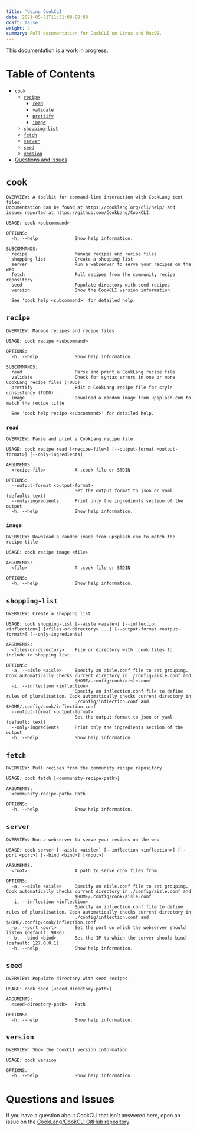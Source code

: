 ```yaml
---
title: 'Using CookCLI'
date: 2021-05-31T11:31:08-08:00
draft: false
weight: 5
summary: Full documentation for CookCLI on Linux and MacOS.
---
```


This documentation is a work in progress.

Table of Contents
=================

* [`cook`](#cook)
   * [`recipe`](#recipe)
      * [`read`](#read)
      * [`validate`](#validate)
      * [`prettify`](#prettify)
      * [`image`](#image)
   * [`shopping-list`](#shopping-list)
   * [`fetch`](#fetch)
   * [`server`](#server)
   * [`seed`](#seed)
   * [`version`](#version)
* [Questions and Issues](#questions-and-issues)


# `cook` 

```
OVERVIEW: A toolkit for command-line interaction with CookLang text files.
Documentation can be found at https://cooklang.org/cli/help/ and issues reported at https://github.com/CookLang/CookCLI.

USAGE: cook <subcommand>

OPTIONS:
  -h, --help              Show help information.

SUBCOMMANDS:
  recipe                  Manage recipes and recipe files
  shopping-list           Create a shopping list
  server                  Run a webserver to serve your recipes on the web
  fetch                   Pull recipes from the community recipe repository
  seed                    Populate directory with seed recipes
  version                 Show the CookCLI version information

  See 'cook help <subcommand>' for detailed help.
```

## `recipe`

```
OVERVIEW: Manage recipes and recipe files

USAGE: cook recipe <subcommand>

OPTIONS:
  -h, --help              Show help information.

SUBCOMMANDS:
  read                    Parse and print a CookLang recipe file
  validate                Check for syntax errors in one or more CookLang recipe files (TODO)
  prettify                Edit a CookLang recipe file for style consistency (TODO)
  image                   Download a random image from upsplash.com to match the recipe title

  See 'cook help recipe <subcommand>' for detailed help.
```

### `read`

```
OVERVIEW: Parse and print a CookLang recipe file

USAGE: cook recipe read [<recipe-file>] [--output-format <output-format>] [--only-ingredients]

ARGUMENTS:
  <recipe-file>           A .cook file or STDIN

OPTIONS:
  --output-format <output-format>
                          Set the output format to json or yaml (default: text)
  --only-ingredients      Print only the ingredients section of the output
  -h, --help              Show help information.
 ```

<!-- ### `validate`

```
Usage: cook recipe validate FILE...

Validate the CookLang syntax of one or more CookLang recipe files
```

### `prettify`

```
Usage: cook recipe prettify FILE

Edit the content of a CookLang recipe file for style consistency
```
 -->


### `image`

```
OVERVIEW: Download a random image from upsplash.com to match the recipe title

USAGE: cook recipe image <file>

ARGUMENTS:
  <file>                  A .cook file or STDIN

OPTIONS:
  -h, --help              Show help information.
```

## `shopping-list`

```
OVERVIEW: Create a shopping list

USAGE: cook shopping-list [--aisle <aisle>] [--inflection <inflection>] [<files-or-directory> ...] [--output-format <output-format>] [--only-ingredients]

ARGUMENTS:
  <files-or-directory>    File or directory with .cook files to include to shopping list

OPTIONS:
  -a, --aisle <aisle>     Specify an aisle.conf file to set grouping. Cook automatically checks current directory in ./config/aisle.conf and
                          $HOME/.config/cook/aisle.conf
  -i, --inflection <inflection>
                          Specify an inflection.conf file to define rules of pluralisation. Cook automatically checks current directory in
                          ./config/inflection.conf and $HOME/.config/cook/inflection.conf
  --output-format <output-format>
                          Set the output format to json or yaml (default: text)
  --only-ingredients      Print only the ingredients section of the output
  -h, --help              Show help information.
```


## `fetch`

```
OVERVIEW: Pull recipes from the community recipe repository

USAGE: cook fetch [<community-recipe-path>]

ARGUMENTS:
  <community-recipe-path> Path

OPTIONS:
  -h, --help              Show help information.
```

## `server`

```
OVERVIEW: Run a webserver to serve your recipes on the web

USAGE: cook server [--aisle <aisle>] [--inflection <inflection>] [--port <port>] [--bind <bind>] [<root>]

ARGUMENTS:
  <root>                  A path to serve cook files from

OPTIONS:
  -a, --aisle <aisle>     Specify an aisle.conf file to set grouping. Cook automatically checks current directory in ./config/aisle.conf and
                          $HOME/.config/cook/aisle.conf
  -i, --inflection <inflection>
                          Specify an inflection.conf file to define rules of pluralisation. Cook automatically checks current directory in
                          ./config/inflection.conf and $HOME/.config/cook/inflection.conf
  -p, --port <port>       Set the port on which the webserver should listen (default: 9080)
  -b, --bind <bind>       Set the IP to which the server should bind (default: 127.0.0.1)
  -h, --help              Show help information.
```

## `seed`

```
OVERVIEW: Populate directory with seed recipes

USAGE: cook seed [<seed-directory-path>]

ARGUMENTS:
  <seed-directory-path>   Path

OPTIONS:
  -h, --help              Show help information.
```

## `version`

```
OVERVIEW: Show the CookCLI version information

USAGE: cook version

OPTIONS:
  -h, --help              Show help information.
```

# Questions and Issues

If you have a question about CookCLI that isn't answered here, open an issue on the [CookLang/CookCLI GitHub repository](https://github.com/CookLang/CookCLI).
